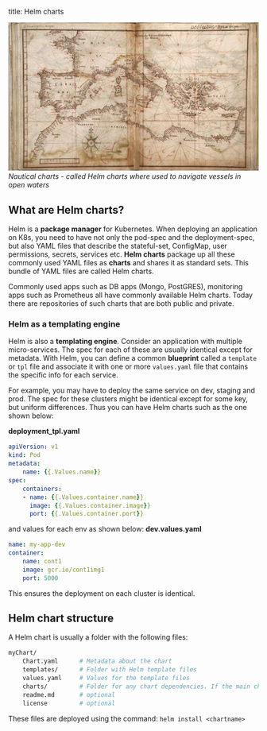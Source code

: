 title: Helm charts

![](/images/nautical-chart.jpg)
*Nautical charts - called Helm charts where used to navigate vessels in open waters*

## What are Helm charts?
Helm is a **package manager** for Kubernetes. When deploying an application on K8s, you need to have not only the pod-spec and the deployment-spec, but also YAML files that describe the stateful-set, ConfigMap, user permissions, secrets, services etc. **Helm charts** package up all these commonly used YAML files as **charts** and shares it as standard sets. This bundle of YAML files are called Helm charts.

Commonly used apps such as DB apps (Mongo, PostGRES), monitoring apps such as Prometheus all have commonly available Helm charts. Today there are repositories of such charts that are both public and private.

### Helm as a templating engine
Helm is also a **templating engine**. Consider an application with multiple micro-services. The spec for each of these are usually identical except for metadata. With Helm, you can define a common **blueprint** called a `template` or `tpl` file and associate it with one or more `values.yaml` file that contains the specific info for each service.

For example, you may have to deploy the same service on dev, staging and prod. The spec for these clusters might be identical except for some key, but uniform differences. Thus you can have Helm charts such as the one shown below:

**deployment_tpl.yaml**
```yaml
apiVersion: v1
kind: Pod
metadata:
    name: {{.Values.name}}
spec:
    containers:
    - name: {{.Values.container.name}}
      image: {{.Values.container.image}}
      port: {{.Values.container.port}}
```
and values for each env as shown below:
**dev.values.yaml**
```yaml
name: my-app-dev
container:
    name: cont1
    image: gcr.io/cont1img1
    port: 5000
```
This ensures the deployment on each cluster is identical.

## Helm chart structure
A Helm chart is usually a folder with the following files:

```bash
myChart/
    Chart.yaml      # Metadata about the chart
    templates/      # Folder with Helm template files
    values.yaml     # Values for the template files
    charts/         # Folder for any chart dependencies. If the main chart depends on other charts.
    readme.md       # optional
    license         # optional
```
These files are deployed using the command: `helm install <chartname>`